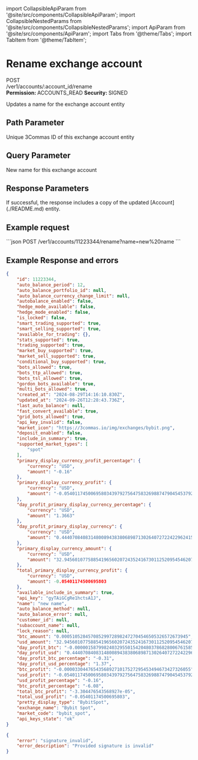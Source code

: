 import CollapsibleApiParam from '@site/src/components/CollapsibleApiParam';
import CollapsibleNestedParams from '@site/src/components/CollapsibleNestedParams';
import ApiParam from '@site/src/components/ApiParam';
import Tabs from '@theme/Tabs';
import TabItem from '@theme/TabItem';

# Rename exchange account

<div className="main-container-endpoint">
    <div className="container-endpoint">
            <div className="container-method-post">
                <span className="endpoint-method">POST</span>
            </div>
              <div className="container-url">
                <span className="endpoint-url">/ver1/accounts/:account_id/rename</span>
           </div>
    </div>
    <div className="container-permission">
        <span className="permission-description"><strong>Permission: </strong>ACCOUNTS_READ</span>
        <span className="permission-description"><strong>Security: </strong>SIGNED</span>
    </div>
</div>

<p className="p-method-discription">
  Updates a name for the exchange account entity
</p>



<h2> Path Parameter </h2>

<ApiParam name='account_id' type='integer' id="account_id" required>
    Unique 3Commas ID of this exchange account entity
</ApiParam>

<h2> Query Parameter </h2>

<ApiParam name='name' type='integer' id="name" required>
    New name for this exchange account
</ApiParam>


<h2> Response Parameters </h2>

<p>If successful, the response includes a copy of the updated [Account](./README.md) entity.</p>

<h2> Example request </h2>
<div style={{ margin: '10px', padding: '10px' }}>
```json
POST  /ver1/accounts/11223344/rename?name=new%20name
```
</div>

<h2> Example Response and errors </h2>

<div style={{ margin: '10px', padding: '10px' }}>
<Tabs>
  <TabItem value="201" label="201 Created" attributes={{className: "green"}}>

```json
{
    "id": 11223344,
    "auto_balance_period": 12,
    "auto_balance_portfolio_id": null,
    "auto_balance_currency_change_limit": null,
    "autobalance_enabled": false,
    "hedge_mode_available": false,
    "hedge_mode_enabled": false,
    "is_locked": false,
    "smart_trading_supported": true,
    "smart_selling_supported": true,
    "available_for_trading": {},
    "stats_supported": true,
    "trading_supported": true,
    "market_buy_supported": true,
    "market_sell_supported": true,
    "conditional_buy_supported": true,
    "bots_allowed": true,
    "bots_ttp_allowed": true,
    "bots_tsl_allowed": true,
    "gordon_bots_available": true,
    "multi_bots_allowed": true,
    "created_at": "2024-08-29T14:16:10.830Z",
    "updated_at": "2024-09-26T12:28:43.736Z",
    "last_auto_balance": null,
    "fast_convert_available": true,
    "grid_bots_allowed": true,
    "api_key_invalid": false,
    "market_icon": "https://3commas.io/img/exchanges/bybit.png",
    "deposit_enabled": false,
    "include_in_summary": true,
    "supported_market_types": [
        "spot"
    ],
    "primary_display_currency_profit_percentage": {
        "currency": "USD",
        "amount": "-0.16"
    },
    "primary_display_currency_profit": {
        "currency": "USD",
        "amount": "-0.05401174500695803439792756475832698874790454537925"
    },
    "day_profit_primary_display_currency_percentage": {
        "currency": "USD",
        "amount": "1.3663"
    },
    "day_profit_primary_display_currency": {
        "currency": "USD",
        "amount": "0.44407084083148008943838068987130264072722422962415"
    },
    "primary_display_currency_amount": {
        "currency": "USD",
        "amount": "32.94560107758854196560207243524167301125209545462075"
    },
    "total_primary_display_currency_profit": {
        "currency": "USD",
        "amount": -0.05401174500695803
    },
    "available_include_in_summary": true,
    "api_key": "gyTAiGCgRe1hctsA1J",
    "name": "new name",
    "auto_balance_method": null,
    "auto_balance_error": null,
    "customer_id": null,
    "subaccount_name": null,
    "lock_reason": null,
    "btc_amount": "0.000510528457085299728982472704546505326572673945",
    "usd_amount": "32.94560107758854196560207243524167301125209545462075",
    "day_profit_btc": "-0.00000158799824032955015420480378682800676158509741104",
    "day_profit_usd": "0.44407084083148008943838068987130264072722422962415",
    "day_profit_btc_percentage": "-0.31",
    "day_profit_usd_percentage": "1.37",
    "btc_profit": "-0.000033044765435689271017527295453494673427326055",
    "usd_profit": "-0.05401174500695803439792756475832698874790454537925",
    "usd_profit_percentage": "-0.16",
    "btc_profit_percentage": "-6.08",
    "total_btc_profit": "-3.304476543568927e-05",
    "total_usd_profit": "-0.05401174500695803",
    "pretty_display_type": "BybitSpot",
    "exchange_name": "Bybit Spot",
    "market_code": "bybit_spot",
    "api_keys_state": "ok"
}

```

  </TabItem>
    <TabItem value="401" label="401 Unauthorized" attributes={{className: "red"}}>
  
```json
{
    "error": "signature_invalid",
    "error_description": "Provided signature is invalid"
}
```
  </TabItem>
    </Tabs>
</div>
